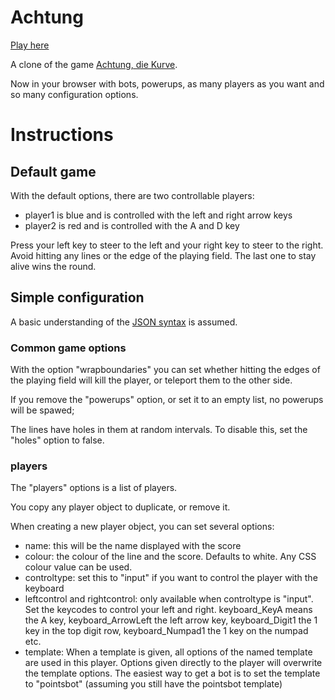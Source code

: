# Achtung

[Play here](http://tilde.town/~troido/achtung/)

A clone of the game [Achtung, die Kurve](https://en.wikipedia.org/wiki/Achtung,_die_Kurve!).

Now in your browser with bots, powerups, as many players as you want and so many configuration options.

# Instructions

## Default game

With the default options, there are two controllable players:

* player1 is blue and is controlled with the left and right arrow keys
* player2 is red and is controlled with the A and D key

Press your left key to steer to the left and your right key to steer to the right.
Avoid hitting any lines or the edge of the playing field.
The last one to stay alive wins the round.


## Simple configuration

A basic understanding of the [JSON syntax](https://en.wikipedia.org/wiki/JSON#Data_types.2C_syntax_and_example) is assumed.

### Common game options

With the option "wrapboundaries" you can set whether hitting the edges of the playing field will kill the player, or teleport them to the other side.

If you remove the "powerups" option, or set it to an empty list, no powerups will be spawed;

The lines have holes in them at random intervals. To disable this, set the "holes" option to false.

### players

The "players" options is a list of players.

You copy any player object to duplicate, or remove it.

When creating a new player object, you can set several options:

* name: this will be the name displayed with the score
* colour: the colour of the line and the score.
  Defaults to white.
  Any CSS colour value can be used.
* controltype: set this to "input" if you want to control the player with the keyboard
* leftcontrol and rightcontrol: only available when controltype is "input".
  Set the keycodes to control your left and right.
  keyboard\_KeyA means the A key, keyboard\_ArrowLeft the left arrow key, keyboard\_Digit1 the 1 key in the top digit row, keyboard\_Numpad1 the 1 key on the numpad etc.
* template: When a template is given, all options of the named template are used in this player.
  Options given directly to the player will overwrite the template options.
  The easiest way to get a bot is to set the template to "pointsbot" (assuming you still have the pointsbot template)
